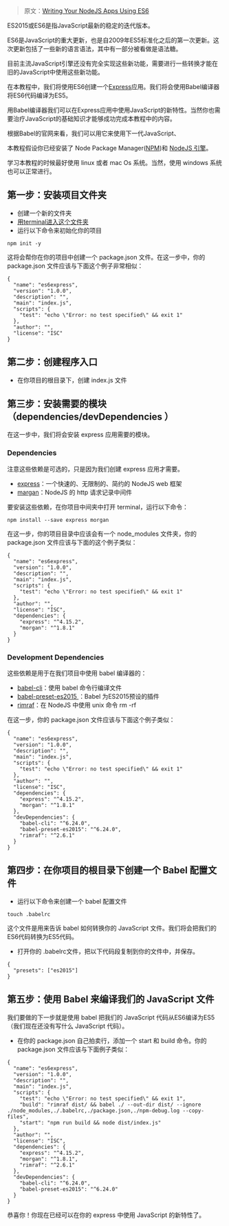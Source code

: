 > 原文：[Writing Your NodeJS Apps Using ES6](https://www.codementor.io/iykyvic/writing-your-nodejs-apps-using-es6-6dh0edw2o)

ES2015或ES6是指JavaScript最新的稳定的迭代版本。

ES6是JavaScript的重大更新，也是自2009年ES5标准化之后的第一次更新。这次更新包括了一些新的语言语法，其中有一部分被看做是语法糖。

目前主流JavaScript引擎还没有完全实现这些新功能，需要进行一些转换才能在旧的JavaScript中使用这些新功能。

在本教程中，我们将使用ES6创建一个[Express](https://expressjs.com/)应用。我们将会使用Babel编译器将ES6代码编译为ES5。

用Babel编译器我们可以在Express应用中使用JavaScript的新特性。当然你也需要治疗JavaScript的基础知识才能够成功完成本教程中的内容。

根据Babel的官网来看，我们可以用它来使用下一代JavaScript、

本教程假设你已经安装了 Node Package Manager([NPM](http://blog.npmjs.org/post/85484771375/how-to-install-npm))和 [NodeJS 引擎](https://docs.npmjs.com/getting-started/installing-node)。

学习本教程的时候最好使用 linux 或者 mac Os 系统。当然，使用 windows 系统也可以正常进行。

## 第一步：安装项目文件夹
 - 创建一个新的文件夹
 - [用terminal进入这个文件夹](https://askubuntu.com/questions/375867/how-to-access-a-folder-through-the-terminal)
 - 运行以下命令来初始化你的项目
```
npm init -y
```
这将会帮你在你的项目中创建一个 package.json 文件。在这一步中，你的 package.json 文件应该与下面这个例子非常相似：

```
{
  "name": "es6express",
  "version": "1.0.0",
  "description": "",
  "main": "index.js",
  "scripts": {
    "test": "echo \"Error: no test specified\" && exit 1"
  },
  "author": "",
  "license": "ISC"
}
```
## 第二步：创建程序入口
 - 在你项目的根目录下，创建 index.js 文件

## 第三步：安装需要的模块（dependencies/devDependencies ）
在这一步中，我们将会安装 express 应用需要的模块。

### Dependencies
注意这些依赖是可选的，只是因为我们创建 express 应用才需要。

 - [express](https://expressjs.com/)：一个快速的、无限制的、简约的 NodeJS web 框架
 - [margan](https://github.com/expressjs/morgan)：NodeJS 的 http 请求记录中间件

要安装这些依赖，在你项目中间夹中打开 terminal，运行以下命令：

```
npm install --save express morgan
```
在这一步，你的项目目录中应该会有一个 node_modules 文件夹，你的 package.json 文件应该与下面的这个例子类似：

```
{
  "name": "es6express",
  "version": "1.0.0",
  "description": "",
  "main": "index.js",
  "scripts": {
    "test": "echo \"Error: no test specified\" && exit 1"
  },
  "author": "",
  "license": "ISC",
  "dependencies": {
    "express": "^4.15.2",
    "morgan": "^1.8.1"
  }
}
```
### Development Dependencies
这些依赖是用于在我们项目中使用 babel 编译器的：
 - [babel-cli](https://babeljs.io/docs/usage/cli/)：使用 babel 命令行编译文件
 - [babel-preset-es2015 ](https://www.npmjs.com/package/babel-preset-es2015)：Babel 为ES2015预设的插件
 - [rimraf](https://github.com/isaacs/rimraf)：在 NodeJS 中使用 unix 命令 rm -rf

在这一步，你的 package.json 文件应该与下面这个例子类似：

```
{
  "name": "es6express",
  "version": "1.0.0",
  "description": "",
  "main": "index.js",
  "scripts": {
    "test": "echo \"Error: no test specified\" && exit 1"
  },
  "author": "",
  "license": "ISC",
  "dependencies": {
    "express": "^4.15.2",
    "morgan": "^1.8.1"
  },
  "devDependencies": {
    "babel-cli": "^6.24.0",
    "babel-preset-es2015": "^6.24.0",
    "rimraf": "^2.6.1"
  }
}
```

## 第四步：在你项目的根目录下创建一个 Babel 配置文件
 - 运行以下命令来创建一个 babel 配置文件

```
touch .babelrc
```
这个文件是用来告诉 babel 如何转换你的 JavaScript 文件。我们将会把我们的ES6代码转换为ES5代码。
 - 打开你的 .babelrc文件，把以下代码段复制到你的文件中，并保存。

```
{
  "presets": ["es2015"]
}
```

## 第五步：使用 Babel 来编译我们的 JavaScript 文件

我们要做的下一步就是使用 babel 把我们的 JavaScript 代码从ES6编译为ES5（我们现在还没有写什么 JavaScript 代码）。

 - 在你的 package.json 自己拍卖行，添加一个 start 和 build 命令。你的 package.json 文件应该与下面例子类似：
 
```
{
  "name": "es6express",
  "version": "1.0.0",
  "description": "",
  "main": "index.js",
  "scripts": {
    "test": "echo \"Error: no test specified\" && exit 1",
    "build": "rimraf dist/ && babel ./ --out-dir dist/ --ignore ./node_modules,./.babelrc,./package.json,./npm-debug.log --copy-files",
    "start": "npm run build && node dist/index.js"
  },
  "author": "",
  "license": "ISC",
  "dependencies": {
    "express": "^4.15.2",
    "morgan": "^1.8.1",
    "rimraf": "^2.6.1"
  },
  "devDependencies": {
    "babel-cli": "^6.24.0",
    "babel-preset-es2015": "^6.24.0"
  }
}

```

恭喜你！你现在已经可以在你的 express 中使用 JavaScript 的新特性了。




